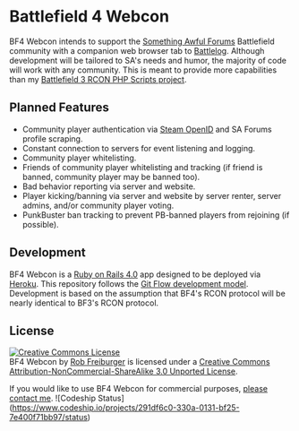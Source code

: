 # Battlefield 4 Webcon
BF4 Webcon intends to support the [Something Awful Forums](http://forums.somethingawful.com/) Battlefield community with a companion web browser tab to [Battlelog](http://battlelog.battlefield.com). Although development will be tailored to SA's needs and humor, the majority of code will work with any community. This is meant to provide more capabilities than my [Battlefield 3 RCON PHP Scripts project](https://github.com/RobFreiburger/Battlefield-3-RCON-PHP-Scripts).

## Planned Features
* Community player authentication via [Steam OpenID](http://steamcommunity.com/dev) and SA Forums profile scraping.
* Constant connection to servers for event listening and logging.
* Community player whitelisting.
* Friends of community player whitelisting and tracking (if friend is banned, community player may be banned too).
* Bad behavior reporting via server and website.
* Player kicking/banning via server and website by server renter, server admins, and/or community player voting.
* PunkBuster ban tracking to prevent PB-banned players from rejoining (if possible).

## Development
BF4 Webcon is a [Ruby on Rails 4.0](http://rubyonrails.org/) app designed to be deployed via [Heroku](http://heroku.com/). This repository follows the [Git Flow development model](http://nvie.com/posts/a-successful-git-branching-model/). Development is based on the assumption that BF4's RCON protocol will be nearly identical to BF3's RCON protocol.

## License
<a rel="license" href="http://creativecommons.org/licenses/by-nc-sa/3.0/deed.en_US"><img alt="Creative Commons License" style="border-width:0" src="http://i.creativecommons.org/l/by-nc-sa/3.0/88x31.png" /></a><br /><span xmlns:dct="http://purl.org/dc/terms/" property="dct:title">BF4 Webcon</span> by <a xmlns:cc="http://creativecommons.org/ns#" href="https://github.com/RobFreiburger/BF4_Webcon" property="cc:attributionName" rel="cc:attributionURL">Rob Freiburger</a> is licensed under a <a rel="license" href="http://creativecommons.org/licenses/by-nc-sa/3.0/deed.en_US">Creative Commons Attribution-NonCommercial-ShareAlike 3.0 Unported License</a>.

If you would like to use BF4 Webcon for commercial purposes, [please contact me](mailto:rob@robfreiburger.com).
![Codeship Status] (https://www.codeship.io/projects/291df6c0-330a-0131-bf25-7e400f71bb97/status)
